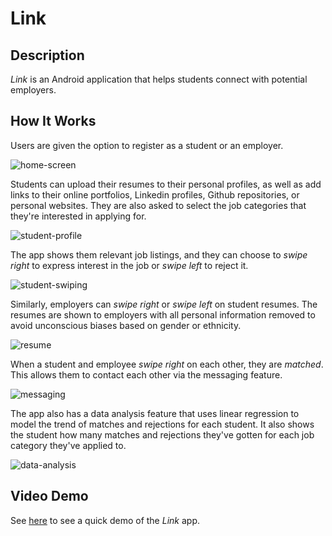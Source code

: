 # Link

## Description

*Link* is an Android application that helps students connect with potential employers.

## How It Works

Users are given the option to register as a student or an employer.

![home-screen](https://user-images.githubusercontent.com/34670205/52247595-7e536980-28b8-11e9-840e-66d08d2af171.png)

Students can upload their resumes to their personal profiles, as well as add links to their online portfolios, Linkedin profiles, Github repositories, or personal websites. They are also asked to select the job categories that they're interested in applying for.

![student-profile](https://user-images.githubusercontent.com/34670205/52249290-4e0fc900-28c0-11e9-8923-dff7f75c0e45.png)

The app shows them relevant job listings, and they can choose to *swipe right* to express interest in the job or *swipe left* to reject it.

![student-swiping](https://user-images.githubusercontent.com/34670205/52247606-84494a80-28b8-11e9-8b93-2d5c990b7954.png)

Similarly, employers can *swipe right* or *swipe left* on student resumes. The resumes are shown to employers with all personal information removed to avoid unconscious biases based on gender or ethnicity.

![resume](https://user-images.githubusercontent.com/34670205/52249231-f4a79a00-28bf-11e9-821a-723f811d247e.png)

When a student and employee *swipe right* on each other, they are *matched*. This allows them to contact each other via the messaging feature.

![messaging](https://user-images.githubusercontent.com/34670205/52247601-814e5a00-28b8-11e9-84cf-a379c8e93be9.png)

The app also has a data analysis feature that uses linear regression to model the trend of matches and rejections for each student. It also shows the student how many matches and rejections they've gotten for each job category they've applied to.

![data-analysis](https://user-images.githubusercontent.com/34670205/52249367-b9f23180-28c0-11e9-808d-5d810ac07285.png)

## Video Demo

See [here](https://youtu.be/IhxP-gXklns) to see a quick demo of the *Link* app.